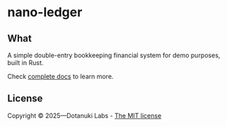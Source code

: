 # nano-ledger

## What

A simple double-entry bookkeeping financial system for demo purposes, built in Rust.

Check [complete docs](https://dotanuki-labs.github.io/nano-ledger/) to learn more.

## License

Copyright © 2025—Dotanuki Labs - [The MIT license](https://choosealicense.com/licenses/mit)
